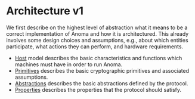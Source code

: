 # Architecture v1

We first describe on the highest level of abstraction what it means to be a
correct implementation of Anoma and how it is architectured. This already
involves some design choices and assumptions, e.g., about which entities
participate, what actions they can perform, and hardware requirements.

- [Host](./host.md) model describes the basic characteristics and functions which
  machines must have in order to run Anoma.
- [Primitives](./primitives.md) describes the basic cryptographic primitives and associated
  assumptions.
- [Abstractions](./abstractions.md) describes the basic abstractions defined by the protocol.
- [Properties](./properties.md) describes the properties that the protocol
  should satisfy.
